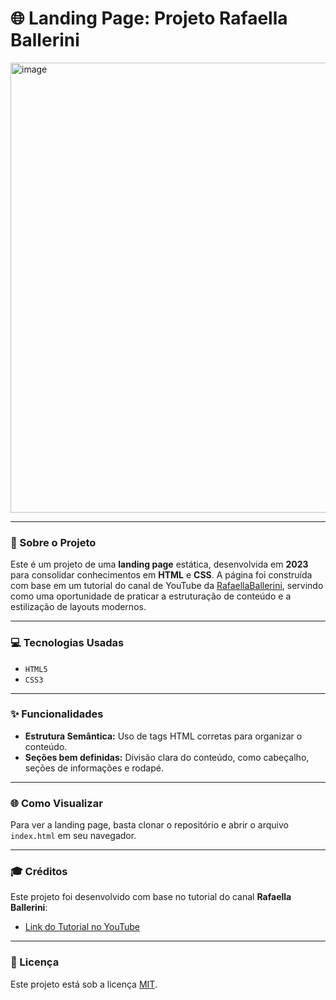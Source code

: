 # 🌐 Landing Page: Projeto Rafaella Ballerini

<img width="1280" height="720" alt="image" src="https://github.com/user-attachments/assets/dd2b6d9b-af7e-40d8-8098-2d133a3cbd30" />


---

### 📖 Sobre o Projeto
Este é um projeto de uma **landing page** estática, desenvolvida em **2023** para consolidar conhecimentos em **HTML** e **CSS**. A página foi construída com base em um tutorial do canal de YouTube da [RafaellaBallerini](https://github.com/rafaballerini), servindo como uma oportunidade de praticar a estruturação de conteúdo e a estilização de layouts modernos.

---

### 💻 Tecnologias Usadas
- `HTML5`
- `CSS3`

---

### ✨ Funcionalidades
- **Estrutura Semântica:** Uso de tags HTML corretas para organizar o conteúdo.
- **Seções bem definidas:** Divisão clara do conteúdo, como cabeçalho, seções de informações e rodapé.

---

### 🌐 Como Visualizar
Para ver a landing page, basta clonar o repositório e abrir o arquivo `index.html` em seu navegador.

---

### 🎓 Créditos
Este projeto foi desenvolvido com base no tutorial do canal **Rafaella Ballerini**:
* [Link do Tutorial no YouTube](https://youtu.be/llF6vD-RljE?si=ZXh-gfJtP5Cb0GHc)

---

### 📄 Licença
Este projeto está sob a licença [MIT](https://opensource.org/licenses/MIT).
